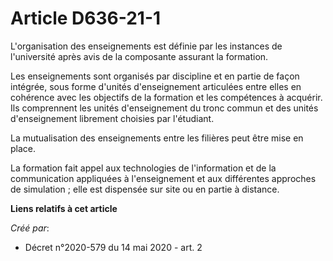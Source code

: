 # Article D636-21-1

L'organisation des enseignements est définie par les instances de l'université après avis de la composante assurant la
formation.

Les enseignements sont organisés par discipline et en partie de façon intégrée, sous forme d'unités d'enseignement articulées
entre elles en cohérence avec les objectifs de la formation et les compétences à acquérir. Ils comprennent les unités
d'enseignement du tronc commun et des unités d'enseignement librement choisies par l'étudiant.

La mutualisation des enseignements entre les filières peut être mise en place.

La formation fait appel aux technologies de l'information et de la communication appliquées à l'enseignement et aux
différentes approches de simulation ; elle est dispensée sur site ou en partie à distance.

**Liens relatifs à cet article**

_Créé par_:

  - Décret n°2020-579 du 14 mai 2020 - art. 2
